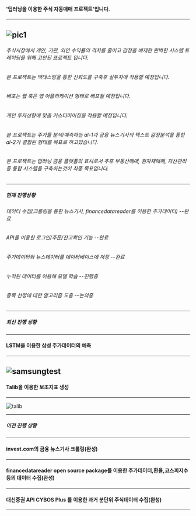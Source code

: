 #### '딥러닝을 이용한 주식 자동매매 프로젝트'입니다.
----
![pic1](https://user-images.githubusercontent.com/71945157/95052964-b7e21500-072a-11eb-80a1-8fd45293c0b0.png)
---
###### 주식시장에서 개인, 기관, 외인 수익률의 격차를 줄이고 감정을 배제한 완벽한 시스템 트레이딩을 위해 고안된 프로젝트 입니다.
###### 본 프로젝트는 백테스팅을 통한 신뢰도를 구축후 실투자에 적용할 예정입니다.
###### 배포는 웹 혹은 앱 어플리케이션 형태로 배포될 예정입니다.
###### 개인 투자성향에 맞춤 커스터마이징을 적용할 예정입니다.
###### 본 프로젝트는 주가를 분석/예측하는 al-1과 금융 뉴스기사의 텍스트 감정분석을 통한 al-2가 결합된 형태를 목표로 하고있습니다.
###### 본 프로젝트는 딥러닝 금융 플랫폼의 효시로서 추후 부동산매매, 원자재매매, 자산관리등 통합 시스템을 구축하는것이 최종 목표입니다.
---
##### 현재 진행상황
###### 데이터 수집(크롤링을 통한 뉴스기사, financedatareader를 이용한 주가데이터) --완료
###### API를 이용한 로그인/주문/잔고확인 기능 --완료
###### 주가데이터와 뉴스데이터를 데이터베이스에 저장 --완료
###### 누적된 데이터를 이용해 모델 학습 --진행중
###### 종목 선정에 대한 알고리즘 도출 --논의중

---
##### 최신 진행 상황
---
#### LSTM을 이용한 삼성 주가데이터의  예측
---
![samsungtest](https://user-images.githubusercontent.com/71945157/95051761-bfa0ba00-0728-11eb-99e0-ae89d5641db6.png)
---
#### Talib을 이용한 보조지표 생성
---
![talib](https://user-images.githubusercontent.com/71945157/95061526-aacb2300-0736-11eb-8bbb-2c5306bed31f.png)


---
##### 이전 진행 상황
---
#### invest.com의 금융 뉴스기사 크롤링(완성)
---
#### financedatareader open source package를 이용한 주가데이터,환율,코스피지수등의 데이터 수집(완성)
---
#### 대신증권 API CYBOS Plus 를 이용한 과거 분단위 주식데이터 수집(완성)
---


